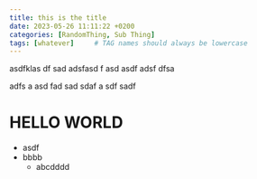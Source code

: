 ```yaml
---
title: this is the title 
date: 2023-05-26 11:11:22 +0200
categories: [RandomThing, Sub Thing]
tags: [whatever]     # TAG names should always be lowercase
---
```


asdfklas
df
sad
adsfasd
f
asd
asdf
adsf
dfsa

adfs
a
asd
fad
sad
sdaf
a
sdf
sadf

# HELLO WORLD 
* asdf
* bbbb
  * abcdddd